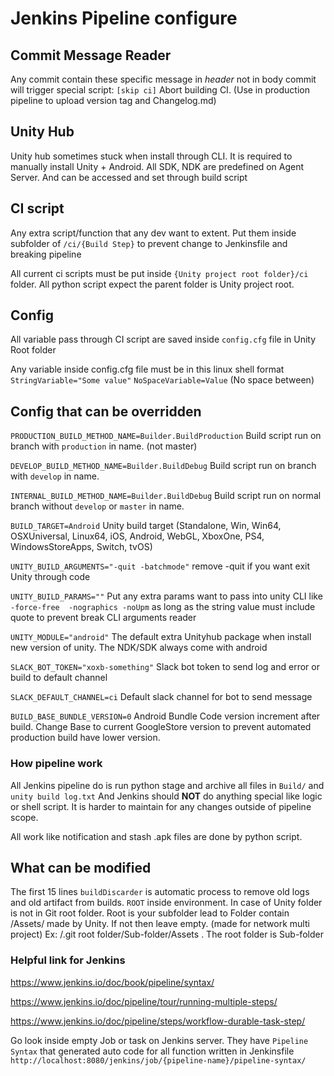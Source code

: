 # Jenkins Pipeline configure

## Commit Message Reader
Any commit contain these specific message in *header* not in body commit will trigger special script:
`[skip ci]` Abort building CI. (Use in production pipeline to upload version tag and Changelog.md)


## Unity Hub
Unity hub sometimes stuck when install through CLI. It is required to manually install Unity + Android.
All SDK, NDK are predefined on Agent Server. And can be accessed and set through build script

## CI script
Any extra script/function that any dev want to extent. Put them inside subfolder of `/ci/{Build Step}` to prevent change to Jenkinsfile and breaking pipeline

All current ci scripts must be put inside `{Unity project root folder}/ci` folder.
All python script expect the parent folder is Unity project root.

## Config
All variable pass through CI script are saved inside `config.cfg` file in Unity Root folder

Any variable inside config.cfg file must be in this linux shell format `StringVariable="Some value"` `NoSpaceVariable=Value` (No space between)

## Config that can be overridden
`PRODUCTION_BUILD_METHOD_NAME=Builder.BuildProduction` Build script run on branch with `production` in name. (not master)

`DEVELOP_BUILD_METHOD_NAME=Builder.BuildDebug`  Build script run on branch with `develop` in name.

`INTERNAL_BUILD_METHOD_NAME=Builder.BuildDebug`  Build script run on normal branch without `develop` or `master` in name.

`BUILD_TARGET=Android` Unity build target (Standalone, Win, Win64, OSXUniversal, Linux64, iOS, Android, WebGL, XboxOne, PS4, WindowsStoreApps, Switch, tvOS)

`UNITY_BUILD_ARGUMENTS="-quit -batchmode"` remove -quit if you want exit Unity through code

`UNITY_BUILD_PARAMS=""` Put any extra params want to pass into unity CLI like `-force-free  -nographics -noUpm` as long as the string value must include quote to prevent break CLI arguments reader

`UNITY_MODULE="android"` The default extra Unityhub package when install new version of unity. The NDK/SDK always come with android

`SLACK_BOT_TOKEN="xoxb-something"` Slack bot token to send log and error or build to default channel

`SLACK_DEFAULT_CHANNEL=ci` Default slack channel for bot to send message

`BUILD_BASE_BUNDLE_VERSION=0` Android Bundle Code version increment after build. Change Base to current GoogleStore version to prevent automated production build have lower version.

### How pipeline work

All Jenkins pipeline do is run python stage and archive all files in `Build/`  and `unity build log.txt`
And Jenkins should **NOT** do anything special like logic or shell script. It is harder to maintain for any changes outside of pipeline scope.

All work like notification and stash .apk files are done by python script.

## What can be modified
The first 15 lines
`buildDiscarder` is automatic process to remove old logs and old artifact from builds.
`ROOT` inside environment. In case of Unity folder is not in Git root folder. Root is your subfolder lead to Folder contain /Assets/ made by Unity. If not then leave empty. (made for network multi project)
Ex: /.git root folder/Sub-folder/Assets . The root folder is Sub-folder




### Helpful link for Jenkins

https://www.jenkins.io/doc/book/pipeline/syntax/

https://www.jenkins.io/doc/pipeline/tour/running-multiple-steps/

https://www.jenkins.io/doc/pipeline/steps/workflow-durable-task-step/

Go look inside empty Job or task on Jenkins server. They have  `Pipeline Syntax` that generated auto code for all function written in Jenkinsfile
`http://localhost:8080/jenkins/job/{pipeline-name}/pipeline-syntax/`
